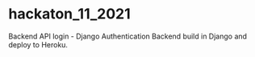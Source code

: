 # hackaton_11_2021
Backend API login - Django
Authentication Backend build in Django and deploy to Heroku.
